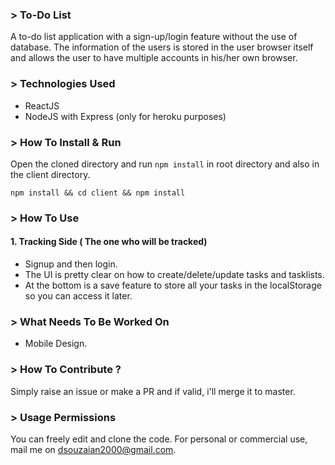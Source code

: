### > To-Do List
A to-do list application with a sign-up/login feature without the use of database. The information of the users is stored in the user browser itself and allows the user to have multiple accounts in his/her own browser.

### > Technologies Used

 - ReactJS
 - NodeJS with Express (only for heroku purposes)
 
### > How To Install & Run
Open the cloned directory and run `npm install` in root directory and also in the client directory.

    npm install && cd client && npm install

### > How To Use

   #### 1. Tracking Side ( The one who will be tracked)
   - Signup and then login.
   - The UI is pretty clear on how to create/delete/update tasks and tasklists.
   - At the bottom is a save feature to store all your tasks in the localStorage so you can access it later.
 
### > What Needs To Be Worked On

 - Mobile Design.

### > How To Contribute ?
Simply raise an issue or make a PR and if valid, i'll merge it to master.

### > Usage Permissions
You can freely edit and clone the code. For personal or commercial use, mail me on dsouzaian2000@gmail.com.

